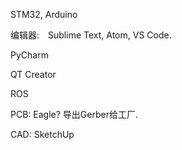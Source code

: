 STM32, Arduino

编辑器:　Sublime Text, Atom, VS Code.

PyCharm

QT Creator

ROS

PCB: Eagle? 导出Gerber给工厂.

CAD: SketchUp

